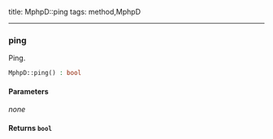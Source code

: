 title: MphpD::ping
tags: method,MphpD

---

<div class="method">
<h3 class="method-name">ping</h3>
<p>Ping.</p>

```php
MphpD::ping() : bool
```

#### Parameters

*none*


#### Returns `bool`




</div>